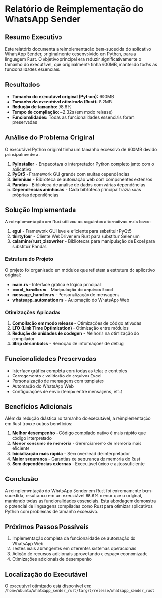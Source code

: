 # Relatório de Reimplementação do WhatsApp Sender

## Resumo Executivo
Este relatório documenta a reimplementação bem-sucedida do aplicativo WhatsApp Sender, originalmente desenvolvido em Python, para a linguagem Rust. O objetivo principal era reduzir significativamente o tamanho do executável, que originalmente tinha 600MB, mantendo todas as funcionalidades essenciais.

## Resultados
- **Tamanho do executável original (Python):** 600MB
- **Tamanho do executável otimizado (Rust):** 8.2MB
- **Redução de tamanho:** 98.6%
- **Tempo de compilação:** ~2.32s (em modo release)
- **Funcionalidades:** Todas as funcionalidades essenciais foram preservadas

## Análise do Problema Original
O executável Python original tinha um tamanho excessivo de 600MB devido principalmente a:

1. **PyInstaller** - Empacotava o interpretador Python completo junto com o aplicativo
2. **PyQt5** - Framework GUI grande com muitas dependências
3. **Selenium** - Biblioteca de automação web com componentes extensos
4. **Pandas** - Biblioteca de análise de dados com várias dependências
5. **Dependências aninhadas** - Cada biblioteca principal trazia suas próprias dependências

## Solução Implementada
A reimplementação em Rust utilizou as seguintes alternativas mais leves:

1. **egui** - Framework GUI leve e eficiente para substituir PyQt5
2. **thirtyfour** - Cliente WebDriver em Rust para substituir Selenium
3. **calamine/rust_xlsxwriter** - Bibliotecas para manipulação de Excel para substituir Pandas

### Estrutura do Projeto
O projeto foi organizado em módulos que refletem a estrutura do aplicativo original:

- **main.rs** - Interface gráfica e lógica principal
- **excel_handler.rs** - Manipulação de arquivos Excel
- **message_handler.rs** - Personalização de mensagens
- **whatsapp_automation.rs** - Automação do WhatsApp Web

### Otimizações Aplicadas
1. **Compilação em modo release** - Otimizações de código ativadas
2. **LTO (Link Time Optimization)** - Otimização entre módulos
3. **Redução de unidades de codegen** - Melhoria na otimização do compilador
4. **Strip de símbolos** - Remoção de informações de debug

## Funcionalidades Preservadas
- Interface gráfica completa com todas as telas e controles
- Carregamento e validação de arquivos Excel
- Personalização de mensagens com templates
- Automação do WhatsApp Web
- Configurações de envio (tempo entre mensagens, etc.)

## Benefícios Adicionais
Além da redução drástica no tamanho do executável, a reimplementação em Rust trouxe outros benefícios:

1. **Melhor desempenho** - Código compilado nativo é mais rápido que código interpretado
2. **Menor consumo de memória** - Gerenciamento de memória mais eficiente
3. **Inicialização mais rápida** - Sem overhead de interpretador
4. **Maior segurança** - Garantias de segurança de memória do Rust
5. **Sem dependências externas** - Executável único e autossuficiente

## Conclusão
A reimplementação do WhatsApp Sender em Rust foi extremamente bem-sucedida, resultando em um executável 98.6% menor que o original, mantendo todas as funcionalidades essenciais. Esta abordagem demonstra o potencial de linguagens compiladas como Rust para otimizar aplicativos Python com problemas de tamanho excessivo.

## Próximos Passos Possíveis
1. Implementação completa da funcionalidade de automação do WhatsApp Web
2. Testes mais abrangentes em diferentes sistemas operacionais
3. Adição de recursos adicionais aproveitando o espaço economizado
4. Otimizações adicionais de desempenho

## Localização do Executável
O executável otimizado está disponível em:
`/home/ubuntu/whatsapp_sender_rust/target/release/whatsapp_sender_rust`

